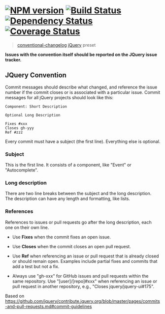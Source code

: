 #  [![NPM version][npm-image]][npm-url] [![Build Status][travis-image]][travis-url] [![Dependency Status][daviddm-image]][daviddm-url] [![Coverage Status][coveralls-image]][coveralls-url]

> [conventional-changelog](https://github.com/ajoslin/conventional-changelog) [jQuery](https://github.com/jquery/jquery) preset

**Issues with the convention itself should be reported on the JQuery issue tracker.**

## JQuery Convention

Commit messages should describe what changed, and reference the issue number if the commit closes or is associated with a particular issue. Commit messages for all jQuery projects should look like this:

```
Component: Short Description

Optional Long Description

Fixes #xxx
Closes gh-yyy
Ref #zzz
```

Every commit must have a subject (the first line). Everything else is optional.

### Subject

This is the first line. It consists of a component, like "Event" or "Autocomplete".

### Long description

There are two line breaks between the subject and the long description. The description can have any length and formatting, like lists.

### References

References to issues or pull requests go after the long description, each one on their own line.

* Use **Fixes** when the commit fixes an open issue.

* Use **Closes** when the commit closes an open pull request.

* Use **Ref** when referencing an issue or pull request that is already closed or should remain open. Examples include partial fixes and commits that add a test but not a fix.

* Always use "gh-xxx" for GitHub issues and pull requests within the same repository. Use "\[user\]/\[repo\]#xxx" when referencing an issue or pull request in another repository, e.g., "Closes jquery/jquery-ui#175".

Based on https://github.com/jquery/contribute.jquery.org/blob/master/pages/commits-and-pull-requests.md#commit-guidelines

[npm-image]: https://badge.fury.io/js/conventional-changelog-jquery.svg
[npm-url]: https://npmjs.org/package/conventional-changelog-jquery
[travis-image]: https://travis-ci.org/conventional-changelog/conventional-changelog-jquery.svg?branch=master
[travis-url]: https://travis-ci.org/conventional-changelog/conventional-changelog-jquery
[daviddm-image]: https://david-dm.org/conventional-changelog/conventional-changelog-jquery.svg?theme=shields.io
[daviddm-url]: https://david-dm.org/conventional-changelog/conventional-changelog-jquery
[coveralls-image]: https://coveralls.io/repos/conventional-changelog/conventional-changelog-jquery/badge.svg
[coveralls-url]: https://coveralls.io/r/conventional-changelog/conventional-changelog-jquery
